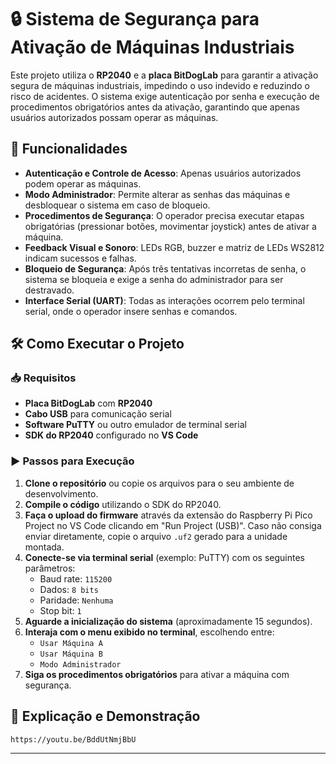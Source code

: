 # 🔒 Sistema de Segurança para Ativação de Máquinas Industriais

Este projeto utiliza o **RP2040** e a **placa BitDogLab** para garantir a ativação segura de máquinas industriais, impedindo o uso indevido e reduzindo o risco de acidentes. O sistema exige autenticação por senha e execução de procedimentos obrigatórios antes da ativação, garantindo que apenas usuários autorizados possam operar as máquinas.

## 🚀 Funcionalidades

- **Autenticação e Controle de Acesso**: Apenas usuários autorizados podem operar as máquinas.
- **Modo Administrador**: Permite alterar as senhas das máquinas e desbloquear o sistema em caso de bloqueio.
- **Procedimentos de Segurança**: O operador precisa executar etapas obrigatórias (pressionar botões, movimentar joystick) antes de ativar a máquina.
- **Feedback Visual e Sonoro**: LEDs RGB, buzzer e matriz de LEDs WS2812 indicam sucessos e falhas.
- **Bloqueio de Segurança**: Após três tentativas incorretas de senha, o sistema se bloqueia e exige a senha do administrador para ser destravado.
- **Interface Serial (UART)**: Todas as interações ocorrem pelo terminal serial, onde o operador insere senhas e comandos.

## 🛠️ Como Executar o Projeto

### 📥 Requisitos

- **Placa BitDogLab** com **RP2040**
- **Cabo USB** para comunicação serial
- **Software PuTTY** ou outro emulador de terminal serial
- **SDK do RP2040** configurado no **VS Code**

### ▶️ Passos para Execução

1. **Clone o repositório** ou copie os arquivos para o seu ambiente de desenvolvimento.
2. **Compile o código** utilizando o SDK do RP2040.
3. **Faça o upload do firmware** através da extensão do Raspberry Pi Pico Project no VS Code clicando em "Run Project (USB)". Caso não consiga enviar diretamente, copie o arquivo `.uf2` gerado para a unidade montada.
4. **Conecte-se via terminal serial** (exemplo: PuTTY) com os seguintes parâmetros:
   - Baud rate: `115200`
   - Dados: `8 bits`
   - Paridade: `Nenhuma`
   - Stop bit: `1`
5. **Aguarde a inicialização do sistema** (aproximadamente 15 segundos).
6. **Interaja com o menu exibido no terminal**, escolhendo entre:
   - `Usar Máquina A`
   - `Usar Máquina B`
   - `Modo Administrador`
7. **Siga os procedimentos obrigatórios** para ativar a máquina com segurança.

## 🎥 Explicação e Demonstração

```plaintext
https://youtu.be/BddUtNmjBbU
```
---
